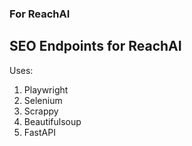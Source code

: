 ### For ReachAI

## SEO Endpoints for ReachAI

Uses:

1.  Playwright
2.  Selenium
3.  Scrappy
4.  Beautifulsoup
5.  FastAPI
